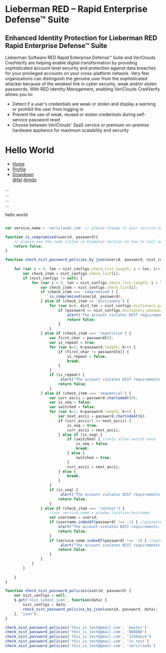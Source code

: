 # Lieberman RED – Rapid Enterprise Defense™ Suite

## Enhanced Identity Protection for Lieberman RED Rapid Enterprise Defense™ Suite

Lieberman Software RED Rapid Enterprise Defense™ Suite and VeriClouds CredVerify are helping enable digital transformation by providing sophisticated account level security and protection against data breaches for your privileged accounts on your cross-platform network. Very few organizations can distinguish the genuine user from the sophisticated attacker because of the weakest link in cyber security, weak and/or stolen passwords. With RED Identity Management, enabling VeriClouds CredVerify allows you to:

* Detect if a user's credentials are weak or stolen and display a warning or prohibit the user from logging in
* Prevent the use of weak, reused or stolen credentials during self-service password reset
* Choose between VeriClouds' SaaS service or premium on-premise hardware appliance for maximum scalability and security

<h1>Hello World</h1>
<link rel="stylesheet" href="https://maxcdn.bootstrapcdn.com/bootstrap/4.0.0-beta/css/bootstrap.min.css" integrity="sha384-/Y6pD6FV/Vv2HJnA6t+vslU6fwYXjCFtcEpHbNJ0lyAFsXTsjBbfaDjzALeQsN6M" crossorigin="anonymous">
<script src="https://code.jquery.com/jquery-3.2.1.slim.min.js" integrity="sha384-KJ3o2DKtIkvYIK3UENzmM7KCkRr/rE9/Qpg6aAZGJwFDMVNA/GpGFF93hXpG5KkN" crossorigin="anonymous"></script>
<script src="https://cdnjs.cloudflare.com/ajax/libs/popper.js/1.11.0/umd/popper.min.js" integrity="sha384-b/U6ypiBEHpOf/4+1nzFpr53nxSS+GLCkfwBdFNTxtclqqenISfwAzpKaMNFNmj4" crossorigin="anonymous"></script>
<script src="https://maxcdn.bootstrapcdn.com/bootstrap/4.0.0-beta/js/bootstrap.min.js" integrity="sha384-h0AbiXch4ZDo7tp9hKZ4TsHbi047NrKGLO3SEJAg45jXxnGIfYzk4Si90RDIqNm1" crossorigin="anonymous"></script>

<ul class="nav nav-tabs" id="myTab" role="tablist">
  <li class="nav-item">
    <a class="nav-link active" id="home-tab" data-toggle="tab" href="#home" role="tab" aria-controls="home" aria-expanded="true">Home</a>
  </li>
  <li class="nav-item">
    <a class="nav-link" id="profile-tab" data-toggle="tab" href="#profile" role="tab" aria-controls="profile">Profile</a>
  </li>
  <li class="nav-item dropdown">
    <a class="nav-link dropdown-toggle" data-toggle="dropdown" href="#" role="button" aria-haspopup="true" aria-expanded="false">
      Dropdown
    </a>
    <div class="dropdown-menu">
      <a class="dropdown-item" id="dropdown1-tab" href="#dropdown1" role="tab" data-toggle="tab" aria-controls="dropdown1">@fat</a>
      <a class="dropdown-item" id="dropdown2-tab" href="#dropdown2" role="tab" data-toggle="tab" aria-controls="dropdown2">@mdo</a>
    </div>
  </li>
</ul>
<div class="tab-content" id="myTabContent">
  <div class="tab-pane fade show active" id="home" role="tabpanel" aria-labelledby="home-tab">...</div>
  <div class="tab-pane fade" id="profile" role="tabpanel" aria-labelledby="profile-tab">...</div>
  <div class="tab-pane fade" id="dropdown1" role="tabpanel" aria-labelledby="dropdown1-tab">...</div>
  <div class="tab-pane fade" id="dropdown2" role="tabpanel" aria-labelledby="dropdown2-tab">...</div>
</div>


<p>hello world

```javascript

var service_name = 'vericlouds.com' // please change to your service name

function is_compromised(userid, password){
    // please use the code listed in Examples section on how to call our API
    return false;
}

function check_nist_password_policies_by_json(userid, password, nist_configs) {
    
    for (var i = 0, len = nist_configs.check_list.length; i < len; i++) {
        var check_item = nist_configs.check_list[i];
        if (nist_configs != null) {
            for (var i = 0, len = nist_configs.check_list.length; i < len; i++) {
                var check_item = nist_configs.check_list[i];
                if (check_item === 'compromised') { 
                    is_compromised(userid, password);
                } else if (check_item == 'dictionary') {
                    for (var k=0, dict_len = nist_configs.dictionary_passwords.length; k < dict_len; k++) {
                        if (password == nist_configs.dictionary_passwords[k]) {
                            alert("The account violates NIST requirements: password is found in a dictionary of commonly used passwords.");
                            return false;
                        }
                    }
                } else if (check_item === 'repetitive') {
                    var first_char = password[0];
                    var is_repeat = true;
                    for (var k=1; k<password.length; k++) {
                        if (first_char != password[k]) {
                            is_repeat = false;
                            break;
                        }
                    }
                    if (is_repeat) {
                         alert("The account violates NIST requirements: password is repetitive.");
                        return false;
                    }
                } else if (check_item === 'sequential') {
                    var curr_ascii = password.charCodeAt(0);
                    var is_seq = false;
                    var switched = false;
                    for (var k=1; k<password.length; k++) {
                        var next_ascii = password.charCodeAt(k);
                        if (curr_ascii+1 == next_ascii) {
                            is_seq = true;
                            curr_ascii = next_ascii;
                        } else if (is_seq) { 
                            if (switched) { //only allow switch once
                                is_seq = false;
                                break;
                            } else {
                                switched = true;
                            }
                            curr_ascii = next_ascii;
                        } else {
                            break;
                        }
                    }
                    if (is_seq) {
                         alert("The account violates NIST requirements: password is sequential.");
                        return false;
                    }
                } else if (check_item === 'context') {
                    //var service_name = window.location.hostname;
                    var username = userid;
                    if (username.indexOf(password) !== -1) { //password is part of username
                        alert("The account violates NIST requirements: password is in context (part of the user ID).");
                        return false;
                    }
                    if (service_name.indexOf(password) !== -1) { //password is part of service name
                         alert("The account violates NIST requirements: password is in context (part of the service name).");
                        return false;
                    }
                }
            }
        }
        
    }
}

function check_nist_password_policies(userid, password) {
    var nist_configs = null;
    $.get('nist_latest.json', function(data) {
        nist_configs = data;
        check_nist_password_policies_by_json(userid, password, data);
    }, "json");
}

check_nist_password_policies('this_is_test@gmail.com', 'master')
check_nist_password_policies('this_is_test@gmail.com', '888888')
check_nist_password_policies('this_is_test@gmail.com', '1234abcd')
check_nist_password_policies('this_is_test@gmail.com', 'is_test')
check_nist_password_policies('this_is_test@gmail.com', 'vericlouds')
```
</p>
